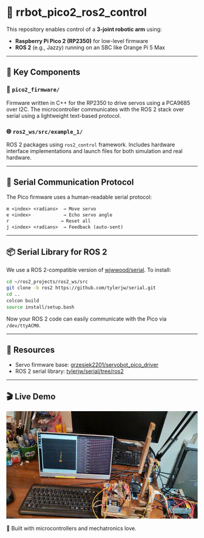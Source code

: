 # 🤖 rrbot_pico2_ros2_control

This repository enables control of a **3-joint robotic arm** using:

- **Raspberry Pi Pico 2 (RP2350)** for low-level firmware
- **ROS 2** (e.g., Jazzy) running on an SBC like Orange Pi 5 Max

---

## 🧩 Key Components

### 🔧 `pico2_firmware/`
Firmware written in C++ for the RP2350 to drive servos using a PCA9685 over I2C. The microcontroller communicates with the ROS 2 stack over serial using a lightweight text-based protocol.

### 🌐 `ros2_ws/src/example_1/`
ROS 2 packages using `ros2_control` framework. Includes hardware interface implementations and launch files for both simulation and real hardware.

---

## 🔌 Serial Communication Protocol

The Pico firmware uses a human-readable serial protocol:
```
m <index> <radians>  → Move servo
e <index>            → Echo servo angle
r                   → Reset all
j <index> <radians>  → Feedback (auto-sent)
```

---

## 📦 Serial Library for ROS 2

We use a ROS 2-compatible version of [wjwwood/serial](https://github.com/tylerjw/serial/tree/ros2). To install:

```bash
cd ~/ros2_projects/ros2_ws/src
git clone -b ros2 https://github.com/tylerjw/serial.git
cd ..
colcon build
source install/setup.bash
```

Now your ROS 2 code can easily communicate with the Pico via `/dev/ttyACM0`.

---

## 🔗 Resources

- Servo firmware base: [grzesiek2201/servobot_pico_driver](https://github.com/grzesiek2201/servobot_pico_driver)
- ROS 2 serial library: [tylerjw/serial/tree/ros2](https://github.com/tylerjw/serial/tree/ros2)

---

## 🎬 Live Demo

![RRBot Demo](ros2_ws/src/example_1/doc/rrbot.gif)

🍕 Built with microcontrollers and mechatronics love.
